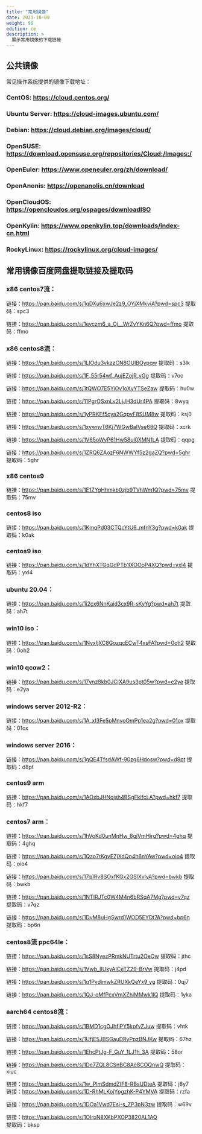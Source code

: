 ```yaml
---
title: "常用镜像"
date: 2021-10-09
weight: 90
edition: ce
description: >
  展示常用镜像的下载链接
---
```


## 公共镜像

常见操作系统提供的镜像下载地址：

### CentOS: https://cloud.centos.org/
### Ubuntu Server: https://cloud-images.ubuntu.com/
### Debian: https://cloud.debian.org/images/cloud/
### OpenSUSE: https://download.opensuse.org/repositories/Cloud:/Images:/
### OpenEuler: https://www.openeuler.org/zh/download/
### OpenAnonis: https://openanolis.cn/download
### OpenCloudOS: https://opencloudos.org/ospages/downloadISO
### OpenKylin: https://www.openkylin.top/downloads/index-cn.html
### RockyLinux: https://rockylinux.org/cloud-images/


## 常用镜像百度网盘提取链接及提取码

### x86 centos7流：

链接：https://pan.baidu.com/s/1qDXu6xwJe2z9_OYjXMkviA?pwd=spc3 
提取码：spc3

链接：https://pan.baidu.com/s/1eyczm6_a_Oj__WrZvYKn6Q?pwd=ffmo 
提取码：ffmo

### x86 centos8流：

链接：https://pan.baidu.com/s/1LlOdu3vkzzCN8OUlBOypqw 
提取码：s3lk 

链接：https://pan.baidu.com/s/1F_55r54wf_AujEZojR_vGg 
提取码：v7oc     

链接：https://pan.baidu.com/s/1tQWO7E5YiOv1oXyYTSeZaw 
提取码：hu0w     

链接：https://pan.baidu.com/s/11PgrOSxnLv2LjJH3dUr4PA 
提取码：8wyq     

链接：https://pan.baidu.com/s/1yPRKFf5cya2GqpvF8SUM8w 
提取码：ksj0     

链接：https://pan.baidu.com/s/1xywnvT6Kj7WGwBaIVse68Q 
提取码：xcrk    

链接：https://pan.baidu.com/s/1V65oWvP61Hw58ul0XMN1LA 
提取码：qqpg   

链接：https://pan.baidu.com/s/1ZRQ6ZAozF6NWWYf5z2gaZQ?pwd=5ghr 
提取码：5ghr


### x86 centos9

链接：https://pan.baidu.com/s/1E1ZYgHhmkb0zjb9TVhWm1Q?pwd=75mv
提取码：75mv

### centos8 iso

链接：https://pan.baidu.com/s/1KmqPd03CTQcYtU6_mfnY3g?pwd=k0ak 
提取码：k0ak

### centos9 iso

链接：https://pan.baidu.com/s/1dYhXTGqGdPTb1lXOOoP4XQ?pwd=yxl4 
提取码：yxl4


### ubuntu 20.04：

链接：https://pan.baidu.com/s/1i2cx6NnKaid3cx9R-sKyYg?pwd=ah7t 
提取码：ah7t     

### win10 iso：

链接：https://pan.baidu.com/s/1NvxIjXC8GozqcECwT4xsFA?pwd=0oh2 
提取码：0oh2

### win10 qcow2：

链接：https://pan.baidu.com/s/17ynz8kb0JCjXA9us3pt05w?pwd=e2ya 
提取码：e2ya 

### windows server 2012-R2：

链接：https://pan.baidu.com/s/1A_xI3Fe5pMnvoOmPp1ea2g?pwd=01ox 
提取码：01ox     

### windows server 2016：

链接：https://pan.baidu.com/s/1gQE4TfsdAWf-90zg6Hdosw?pwd=d8pt 
提取码：d8pt     

### centos9 arm

链接：https://pan.baidu.com/s/1AOxbJHNojsh4BSgFklfcLA?pwd=hkf7 
提取码：hkf7     

### centos7 arm：

链接：https://pan.baidu.com/s/1hVoKd0unMnHw_8gjVmHjrg?pwd=4ghq 
提取码：4ghq 

链接：https://pan.baidu.com/s/1Qzo7rKgvEZjXdQo4h6nYAw?pwd=oio4 
提取码：oio4 

链接：https://pan.baidu.com/s/17q1Rv8SOxfKGx2GSlXvlyA?pwd=bwkb 
提取码：bwkb   

链接：https://pan.baidu.com/s/1NTIRJTc0W4M4n6bRSqA7Mg?pwd=v7qz 
提取码：v7qz     

链接：https://pan.baidu.com/s/1DvM8uHgSwrd1WOD5EYDt7A?pwd=bp6n 
提取码：bp6n     

### centos8流 ppc64le：

链接：https://pan.baidu.com/s/1sS8NyezPRmkNUTrtu2OeOw 
提取码：jthc     

链接：https://pan.baidu.com/s/1Vwb_lIUkyAICeTZ29-BrVw 
提取码：j4pd     

链接：https://pan.baidu.com/s/1q1PydimwkZRUXkQeYx9_yg 
提取码：0qj7     

链接：https://pan.baidu.com/s/1QJ-oMfPcxVmXZhiMMwk1lQ 
提取码：1yka     

### aarch64 centos8流：

链接：https://pan.baidu.com/s/1BMD1cgOJhfiPY5kpfvZJuw 
提取码：vhtk     

链接：https://pan.baidu.com/s/1UfjE5JBSGauDRyPpzBNJKw 
提取码：67hz     

链接：https://pan.baidu.com/s/1EhcPtJg-F_GuY_1LJ1h_3A 
提取码：58or     

链接：https://pan.baidu.com/s/1De7ZQL8CSnBC8Ae8COQnwQ 
提取码：xiuc     

链接：https://pan.baidu.com/s/1w_PlmSdmdZIF8-RBsUDteA 
提取码：j8y7     
链接：https://pan.baidu.com/s/1D-RhMLKojYpgzhK-P4YMVA 
提取码：rzfa     

链接：https://pan.baidu.com/s/1DOa1Vwd7Esi-s_ZP3pN3zw 
提取码：w69v     

链接：https://pan.baidu.com/s/1OIroN8XKbPXOP3820AL1AQ   
提取码：bksp     
